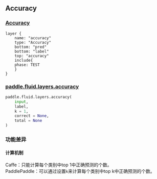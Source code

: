 ## Accuracy


### [Accuracy](http://caffe.berkeleyvision.org/tutorial/layers/accuracy.html)
```
layer {
    name: "accuracy"
    type: "Accuracy"
    bottom: "pred"
    bottom: "label"
    top: "accuracy"
    include{
	phase: TEST
    }
}
```


### [paddle.fluid.layers.accuracy](http://paddlepaddle.org/documentation/docs/zh/1.3/api_cn/layers_cn.html#permalink-253-accuracy)
```python
paddle.fluid.layers.accuracy(
    input,
    label,
    k = 1,
    correct = None,
    total = None
)
```  

### 功能差异
#### 计算机制
Caffe：只能计算每个类别中top 1中正确预测的个数。          
PaddlePaddle：可以通过设置`k`来计算每个类别中top k中正确预测的个数。






